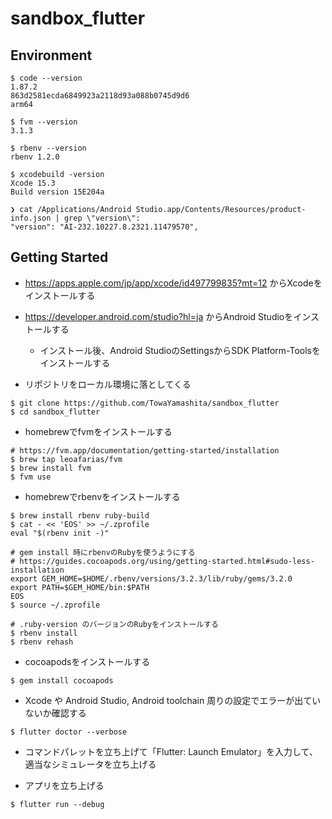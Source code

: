 # sandbox_flutter

## Environment

```shell
$ code --version
1.87.2
863d2581ecda6849923a2118d93a088b0745d9d6
arm64

$ fvm --version
3.1.3

$ rbenv --version
rbenv 1.2.0

$ xcodebuild -version         
Xcode 15.3
Build version 15E204a

❯ cat /Applications/Android Studio.app/Contents/Resources/product-info.json | grep \"version\":
"version": "AI-232.10227.8.2321.11479570",
```

## Getting Started

- https://apps.apple.com/jp/app/xcode/id497799835?mt=12 からXcodeをインストールする

- https://developer.android.com/studio?hl=ja からAndroid Studioをインストールする
  - インストール後、Android StudioのSettingsからSDK Platform-Toolsをインストールする

- リポジトリをローカル環境に落としてくる

```shell
$ git clone https://github.com/TowaYamashita/sandbox_flutter
$ cd sandbox_flutter
```

- homebrewでfvmをインストールする
```shell
# https://fvm.app/documentation/getting-started/installation
$ brew tap leoafarias/fvm
$ brew install fvm
$ fvm use
```

- homebrewでrbenvをインストールする

```shell
$ brew install rbenv ruby-build
$ cat - << 'EOS' >> ~/.zprofile
eval "$(rbenv init -)"

# gem install 時にrbenvのRubyを使うようにする
# https://guides.cocoapods.org/using/getting-started.html#sudo-less-installation
export GEM_HOME=$HOME/.rbenv/versions/3.2.3/lib/ruby/gems/3.2.0
export PATH=$GEM_HOME/bin:$PATH
EOS
$ source ~/.zprofile

# .ruby-version のバージョンのRubyをインストールする
$ rbenv install
$ rbenv rehash
```

- cocoapodsをインストールする

```shell
$ gem install cocoapods
```

- Xcode や Android Studio, Android toolchain 周りの設定でエラーが出ていないか確認する

```shell
$ flutter doctor --verbose
```

- コマンドパレットを立ち上げて「Flutter: Launch Emulator」を入力して、適当なシミュレータを立ち上げる

- アプリを立ち上げる

```shell
$ flutter run --debug
```
